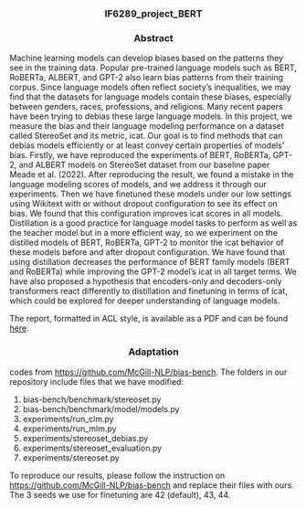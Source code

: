 <h3 align="center">
<p>IF6289_project_BERT
</h3>

<h3 align="center">
<p>Abstract
</h3>

Machine learning models can develop biases
based on the patterns they see in the training
data. Popular pre-trained language models such
as BERT, RoBERTa, ALBERT, and GPT-2 also
learn bias patterns from their training corpus.
Since language models often reflect society’s
inequalities, we may find that the datasets for
language models contain these biases, especially between genders, races, professions, and
religions. Many recent papers have been trying
to debias these large language models. In this
project, we measure the bias and their language
modeling performance on a dataset called StereoSet and its metric, icat. Our goal is to find
methods that can debias models efficiently or
at least convey certain properties of models’
bias. Firstly, we have reproduced the experiments of BERT, RoBERTa, GPT-2, and ALBERT models on StereoSet dataset from our
baseline paper Meade et al. (2022). After reproducing the result, we found a mistake in the
language modeling scores of models, and we
address it through our experiments. Then we
have finetuned these models under our low settings using Wikitext with or without dropout
configuration to see its effect on bias. We found
that this configuration improves icat scores in
all models. Distillation is a good practice for
language model tasks to perform as well as
the teacher model but in a more efficient way,
so we experiment on the distilled models of
BERT, RoBERTa, GPT-2 to monitor the icat
behavior of these models before and after dropout configuration. We have found that using
distillation decreases the performance of BERT
family models (BERT and RoBERTa) while
improving the GPT-2 model’s icat in all target
terms. We have also proposed a hypothesis that
encoders-only and decoders-only transformers
react differently to distillation and finetuning
in terms of icat, which could be explored for
deeper understanding of language models.

The report, formatted in ACL style, is available as a PDF and can be found [here](./distilled_pretrained_models_StereoSet.pdf).

<h3 align="center">
<p>Adaptation
</h3>

codes from https://github.com/McGill-NLP/bias-bench. The folders in our repository include files that we have modified:

1. bias-bench/benchmark/stereoset.py
2. bias-bench/benchmark/model/models.py
3. experiments/run_clm.py
4. experiments/run_mlm.py
5. experiments/stereoset_debias.py
6. experiments/stereoset_evaluation.py
7. experiments/stereoset.py

To reproduce our results, please follow the instruction on https://github.com/McGill-NLP/bias-bench and replace their files with ours. The 3 seeds we use for finetuning are 42 (default), 43, 44.
